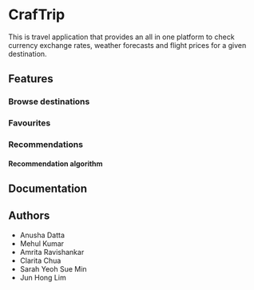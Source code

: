 # CrafTrip

This is travel application that provides an all in one platform to check currency exchange rates, weather forecasts and flight prices for a given destination. 

## Features
### Browse destinations 

### Favourites

### Recommendations 

#### Recommendation algorithm 

## Documentation 

## Authors 
* Anusha Datta
* Mehul Kumar 
* Amrita Ravishankar
* Clarita Chua
* Sarah Yeoh Sue Min 
* Jun Hong Lim
